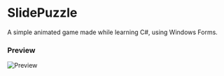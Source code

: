 # SlidePuzzle
A simple animated game made while learning C#, using Windows Forms.
### Preview
![Preview](https://i.imgur.com/FlG8HR9.png)
